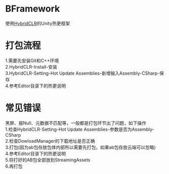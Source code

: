 # BFramework
使用<a href="https://github.com/focus-creative-games/hybridclr">HybridCLR</a>的Unity热更框架

# 打包流程
1.需要先安装Git和C++环境</br>
2.HybridCLR-Install-安装</br>
3.HybridCLR-Setting-Hot Update Assemblies-新增输入Assembly-CSharp-保存</br>
4.参考Editor目录下的热更说明</br>

# 常见错误
黑屏、报Null、元数据不匹配等，一般都是打包环节出了问题，如下操作</br>
1.检查HybridCLR-Setting-Hot Update Assemblies-参数是否为Assembly-CSharp</br>
2.检查DowloadManager的下载地址是否正确</br>
3.打包(因为ab包存放包体内部所以需要先打包，如果ab包存放云端可以忽略)</br>
4.参考Editor目录下的热更说明</br>
5.将打好的AB包全部放到StreamingAssets</br>
6.再打包</br>
